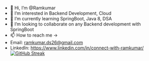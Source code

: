 - 👋 Hi, I’m @Ramkumar
- 👀 I’m interested in Backend Development, Cloud
- 🌱 I’m currently learning SpringBoot, Java 8, DSA
- 💞️ I’m looking to collaborate on any Backend development with SpringBoot
- 📫 How to reach me -> 
- Email: ramkumar.ds26@gmail.com
- LinkedIn: https://www.linkedin.com/in/connect-with-ramkumar/
[![GitHub Streak](https://streak-stats.demolab.com/?user=ramkumar-26)](https://git.io/streak-stats)

<!---
ramkumar-26/ramkumar-26 is a ✨ special ✨ repository because its `README.md` (this file) appears on your GitHub profile.
You can click the Preview link to take a look at your changes.
--->
